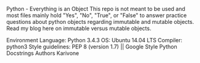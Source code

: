 Python - Everything is an Object
This repo is not meant to be used and most files mainly hold "Yes", "No", "True", or "False" to answer practice questions about python objects regarding immutable and mutable objects. Read my blog here on immutable versus mutable objects.

Environment
Language: Python 3.4.3
OS: Ubuntu 14.04 LTS
Compiler: python3
Style guidelines: PEP 8 (version 1.7) || Google Style Python Docstrings
Authors
Karivone
